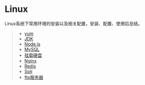 # Linux

Linux系统下常用环境的安装以及相关配置，安装、配置、使用后总结。

> * [yum](../linux/yum.md)
> * [JDK](../linux/jdk.md)
> * [Node.js](../linux/nodejs.md)
> * [MySQL](../linux/mysql.md)
> * [挂载硬盘](../linux/mount.md)
> * [Nginx](../linux/nginx.md)
> * [Redis](../linux/redis.md)
> * [Solr](../linux/solr.md)
> * [ftp服务器](../linux/ftp.md)